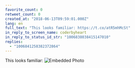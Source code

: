 ```yaml
---
favorite_count: 0
retweet_count: 0
created_at: "2018-06-13T09:59:01.000Z"
lang: en
full_text: "This looks familiar: https://t.co/atR5mhMcSt"
in_reply_to_screen_name: coderbyheart
in_reply_to_status_id_str: "1006838038415147010"
replies:
  - "1006841258382372864"
---
```


This looks familiar:
![Embedded Photo](https://twitter-media-coderbyheart.s3.eu-north-1.amazonaws.com/1006838340208021504-DfkCH0FX0AAgLU9.jpg)
